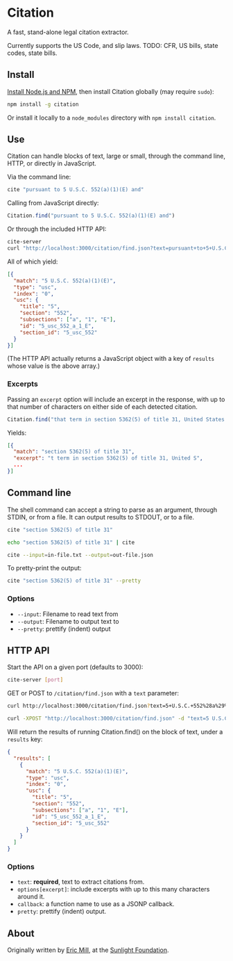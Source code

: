 # Citation

A fast, stand-alone legal citation extractor.

Currently supports the US Code, and slip laws. TODO: CFR, US bills, state codes, state bills.

## Install

[Install Node.js and NPM](http://nodejs.org/#download), then install Citation globally (may require `sudo`):

```bash
npm install -g citation
```

Or install it locally to a `node_modules` directory with `npm install citation`.

## Use

Citation can handle blocks of text, large or small, through the command line, HTTP, or directly in JavaScript.

Via the command line:

```bash
cite "pursuant to 5 U.S.C. 552(a)(1)(E) and"
```

Calling from JavaScript directly:

```javascript
Citation.find("pursuant to 5 U.S.C. 552(a)(1)(E) and")
```

Or through the included HTTP API:

```bash
cite-server
curl "http://localhost:3000/citation/find.json?text=pursuant+to+5+U.S.C.+552%28a%29%281%29%28E%29+and"
```

All of which yield:

```json
[{
  "match": "5 U.S.C. 552(a)(1)(E)",
  "type": "usc",
  "index": "0",
  "usc": {
    "title": "5",
    "section": "552",
    "subsections": ["a", "1", "E"],
    "id": "5_usc_552_a_1_E",
    "section_id": "5_usc_552"
  }
}]
```

(The HTTP API actually returns a JavaScript object with a key of `results` whose value is the above array.)

### Excerpts

Passing an `excerpt` option will include an excerpt in the response, with up to that number of characters on either side of each detected citation.

```javascript
Citation.find("that term in section 5362(5) of title 31, United States Code.", {excerpt: 10})
```

Yields:

```json
[{
  "match": "section 5362(5) of title 31",
  "excerpt": "t term in section 5362(5) of title 31, United S",
  ...
}]
```


## Command line

The shell command can accept a string to parse as an argument, through STDIN, or from a file. It can output results to STDOUT, or to a file.

```bash
cite "section 5362(5) of title 31"

echo "section 5362(5) of title 31" | cite

cite --input=in-file.txt --output=out-file.json
```

To pretty-print the output:

```bash
cite "section 5362(5) of title 31" --pretty
```

### Options

* `--input`: Filename to read text from
* `--output`: Filename to output text to
* `--pretty`: prettify (indent) output

## HTTP API

Start the API on a given port (defaults to 3000):

```bash
cite-server [port]
```

GET or POST to `/citation/find.json` with a `text` parameter:

```bash    
curl http://localhost:3000/citation/find.json?text=5+U.S.C.+552%28a%29%281%29%28E%29

curl -XPOST "http://localhost:3000/citation/find.json" -d "text=5 U.S.C. 552(a)(1)(E)"
```

Will return the results of running Citation.find() on the block of text, under a `results` key:

```json
{
  "results": [
    {
      "match": "5 U.S.C. 552(a)(1)(E)",
      "type": "usc",
      "index": "0",
      "usc": {
        "title": "5",
        "section": "552",
        "subsections": ["a", "1", "E"],
        "id": "5_usc_552_a_1_E",
        "section_id": "5_usc_552"
      }
    }
  ]
}
```

### Options

* `text`: **required**, text to extract citations from.
* `options[excerpt]`: include excerpts with up to this many characters around it.
* `callback`: a function name to use as a JSONP callback.
* `pretty`: prettify (indent) output.


## About

Originally written by [Eric Mill](http://twitter.com/konklone), at the [Sunlight Foundation](http://sunlightfoundation.com).